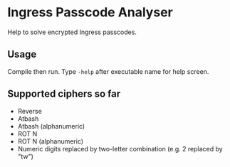 # Ingress Passcode Analyser
Help to solve encrypted Ingress passcodes.

## Usage
Compile then run. Type `-help` after executable name for help screen.

## Supported ciphers so far
- Reverse
- Atbash
- Atbash (alphanumeric)
- ROT N
- ROT N (alphanumeric)
- Numeric digits replaced by two-letter combination (e.g. 2 replaced by "tw")
